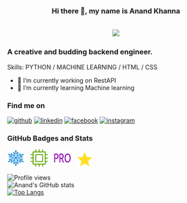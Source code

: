 <h3> <p align="center"> Hi there 👋, my name is Anand Khanna </p></h3>

<p align="center">
  <br>
  <img src="https://drive.google.com/file/d/1a8YL-Cxw9mVFEubpBg2irTaUPpCqyTQs/view?usp=sharing"/>
</p>


### A creative and budding backend engineer.


  
Skills: PYTHON / MACHINE LEARNING / HTML / CSS 


- 🔭 I’m currently working on RestAPI 
- 🌱 I’m currently learning Machine learning


### Find me on <br>
[<img src='https://cdn.jsdelivr.net/npm/simple-icons@3.0.1/icons/github.svg' alt='github' height='40'>](https://github.com/anand-1502)  [<img src='https://cdn.jsdelivr.net/npm/simple-icons@3.0.1/icons/linkedin.svg' alt='linkedin' height='40'>](https://www.linkedin.com/in/anand-khanna-2b4a1a1a9/)  [<img src='https://cdn.jsdelivr.net/npm/simple-icons@3.0.1/icons/facebook.svg' alt='facebook' height='40'>](https://www.facebook.com/anand.khanna.007)  [<img src='https://cdn.jsdelivr.net/npm/simple-icons@3.0.1/icons/instagram.svg' alt='instagram' height='40'>](https://www.instagram.com/anandkhannaa/)  

### GitHub Badges and Stats <br>
<a href='https://archiveprogram.github.com/'><img src='https://raw.githubusercontent.com/acervenky/animated-github-badges/master/assets/acbadge.gif' width='40' height='40'></a> <a href='https://docs.github.com/en/developers'><img src='https://raw.githubusercontent.com/acervenky/animated-github-badges/master/assets/devbadge.gif' width='40' height='40'></a> <a href='https://github.com/pricing'><img src='https://raw.githubusercontent.com/acervenky/animated-github-badges/master/assets/pro.gif' width='40' height='40'></a> <a href='https://stars.github.com/'><img src='https://raw.githubusercontent.com/acervenky/animated-github-badges/master/assets/starbadge.gif' width='35' height='35'></a> 



![Profile views](https://gpvc.arturio.dev/anand-1502)  
![Anand's GitHub stats](https://github-readme-stats.vercel.app/api?username=anand-1502&theme=radical&show_icons=true) <br>
[![Top Langs](https://github-readme-stats.vercel.app/api/top-langs/?username=anand-1502&layout=compact&theme=radical)](https://github.com/anuraghazra/github-readme-stats)

